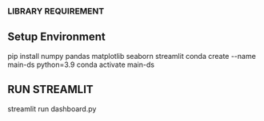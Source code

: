 ### LIBRARY REQUIREMENT
## Setup Environment
pip install numpy pandas  matplotlib seaborn  streamlit
conda create --name main-ds python=3.9
conda activate main-ds

## RUN STREAMLIT
streamlit run dashboard.py
